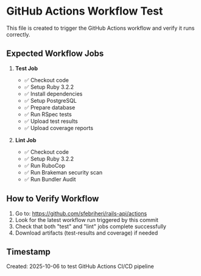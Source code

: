 # GitHub Actions Workflow Test

This file is created to trigger the GitHub Actions workflow and verify it runs correctly.

## Expected Workflow Jobs

1. **Test Job**
   - ✅ Checkout code
   - ✅ Setup Ruby 3.2.2
   - ✅ Install dependencies
   - ✅ Setup PostgreSQL
   - ✅ Prepare database
   - ✅ Run RSpec tests
   - ✅ Upload test results
   - ✅ Upload coverage reports

2. **Lint Job**
   - ✅ Checkout code
   - ✅ Setup Ruby 3.2.2
   - ✅ Run RuboCop
   - ✅ Run Brakeman security scan
   - ✅ Run Bundler Audit

## How to Verify Workflow

1. Go to: https://github.com/sfebriheri/rails-api/actions
2. Look for the latest workflow run triggered by this commit
3. Check that both "test" and "lint" jobs complete successfully
4. Download artifacts (test-results and coverage) if needed

## Timestamp
Created: 2025-10-06 to test GitHub Actions CI/CD pipeline
